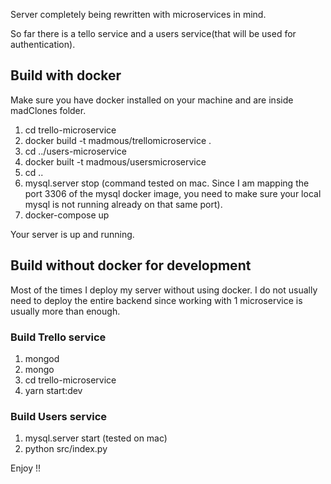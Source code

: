 Server completely being rewritten with microservices in mind.

So far there is a tello service and a users service(that will be used for authentication).

## Build with docker

Make sure you have docker installed on your machine and are inside madClones folder.

1. cd trello-microservice
2. docker build -t madmous/trellomicroservice .
3. cd ../users-microservice
4. docker built -t madmous/usersmicroservice
5. cd ..
6. mysql.server stop (command tested on mac. Since I am mapping the port 3306 of the mysql docker image, you need to make sure your local mysql is not running already on that same port).
7. docker-compose up

Your server is up and running.

## Build without docker for development

Most of the times I deploy my server without using docker. I do not usually need to deploy the entire backend since working with 1 microservice is usually more than enough.

### Build Trello service

1. mongod
2. mongo
1. cd trello-microservice
2. yarn start:dev

### Build Users service

1. mysql.server start (tested on mac)
2. python src/index.py

Enjoy !!
